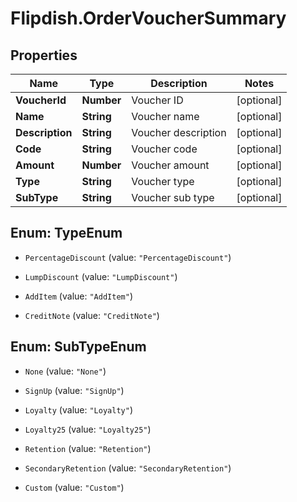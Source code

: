 # Flipdish.OrderVoucherSummary

## Properties
Name | Type | Description | Notes
------------ | ------------- | ------------- | -------------
**VoucherId** | **Number** | Voucher ID | [optional] 
**Name** | **String** | Voucher name | [optional] 
**Description** | **String** | Voucher description | [optional] 
**Code** | **String** | Voucher code | [optional] 
**Amount** | **Number** | Voucher amount | [optional] 
**Type** | **String** | Voucher type | [optional] 
**SubType** | **String** | Voucher sub type | [optional] 


<a name="TypeEnum"></a>
## Enum: TypeEnum


* `PercentageDiscount` (value: `"PercentageDiscount"`)

* `LumpDiscount` (value: `"LumpDiscount"`)

* `AddItem` (value: `"AddItem"`)

* `CreditNote` (value: `"CreditNote"`)




<a name="SubTypeEnum"></a>
## Enum: SubTypeEnum


* `None` (value: `"None"`)

* `SignUp` (value: `"SignUp"`)

* `Loyalty` (value: `"Loyalty"`)

* `Loyalty25` (value: `"Loyalty25"`)

* `Retention` (value: `"Retention"`)

* `SecondaryRetention` (value: `"SecondaryRetention"`)

* `Custom` (value: `"Custom"`)




